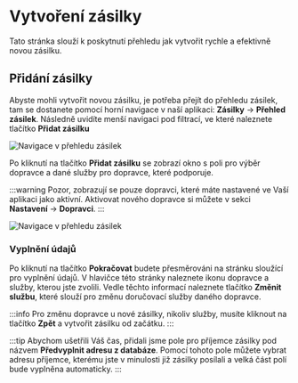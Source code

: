 ﻿---
sidebar_position: 1
---

# Vytvoření zásilky

Tato stránka slouží k poskytnutí přehledu jak vytvořit rychle a efektivně novou zásilku.

## Přidání zásilky

Abyste mohli vytvořit novou zásilku, je potřeba přejít do přehledu zásilek, tam se dostanete pomocí horní navigace v naší aplikaci: **Zásilky** -> **Přehled zásilek**. Následně uvidíte menší navigaci pod filtrací, ve které naleznete tlačítko **Přidat zásilku**

![Navigace v přehledu zásilek](/img/package/overview/filter-actions.png)

Po kliknutí na tlačítko **Přidat zásilku** se zobrazí okno s poli pro výběr dopravce a dané služby pro dopravce, které podporuje.

:::warning
	Pozor, zobrazují se pouze dopravci, které máte nastavené ve Vaší aplikaci jako aktivní. Aktivovat nového dopravce si můžete v sekci **Nastavení** -> **Dopravci**.
:::

![Navigace v přehledu zásilek](/img/package/overview/package-create.png)

### Vyplnění údajů
Po kliknutí na tlačítko **Pokračovat** budete přesměrováni na stránku sloužící pro vyplnění údajů. V hlavičce této stránky naleznete ikonu dopravce a služby, kterou jste zvolili.
Vedle těchto informací naleznete tlačítko **Změnit službu**, které slouží pro změnu doručovací služby daného dopravce.

:::info
Pro změnu dopravce u nové zásilky, nikoliv služby, musíte kliknout na tlačítko **Zpět** a vytvořit zásilku od začátku.
:::

:::tip
Abychom ušetřili Váš čas, přidali jsme pole pro příjemce zásilky pod názvem **Předvyplnit adresu z databáze**. Pomocí tohoto pole můžete vybrat adresu příjemce, 
kterému jste v minulosti již zásilky posílali a velká část polí bude vyplněna automaticky.
:::